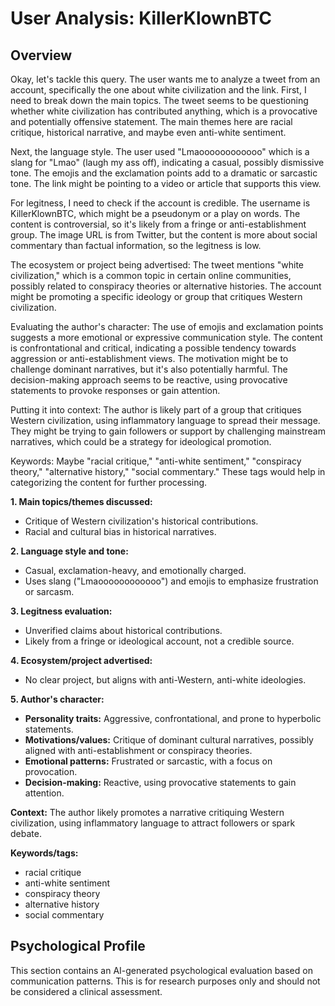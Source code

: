 # User Analysis: KillerKlownBTC

## Overview

<think>
Okay, let's tackle this query. The user wants me to analyze a tweet from an account, specifically the one about white civilization and the link. First, I need to break down the main topics. The tweet seems to be questioning whether white civilization has contributed anything, which is a provocative and potentially offensive statement. The main themes here are racial critique, historical narrative, and maybe even anti-white sentiment. 

Next, the language style. The user used "Lmaoooooooooooo" which is a slang for "Lmao" (laugh my ass off), indicating a casual, possibly dismissive tone. The emojis and the exclamation points add to a dramatic or sarcastic tone. The link might be pointing to a video or article that supports this view.

For legitness, I need to check if the account is credible. The username is KillerKlownBTC, which might be a pseudonym or a play on words. The content is controversial, so it's likely from a fringe or anti-establishment group. The image URL is from Twitter, but the content is more about social commentary than factual information, so the legitness is low.

The ecosystem or project being advertised: The tweet mentions "white civilization," which is a common topic in certain online communities, possibly related to conspiracy theories or alternative histories. The account might be promoting a specific ideology or group that critiques Western civilization.

Evaluating the author's character: The use of emojis and exclamation points suggests a more emotional or expressive communication style. The content is confrontational and critical, indicating a possible tendency towards aggression or anti-establishment views. The motivation might be to challenge dominant narratives, but it's also potentially harmful. The decision-making approach seems to be reactive, using provocative statements to provoke responses or gain attention.

Putting it into context: The author is likely part of a group that critiques Western civilization, using inflammatory language to spread their message. They might be trying to gain followers or support by challenging mainstream narratives, which could be a strategy for ideological promotion.

Keywords: Maybe "racial critique," "anti-white sentiment," "conspiracy theory," "alternative history," "social commentary." These tags would help in categorizing the content for further processing.
</think>

**1. Main topics/themes discussed:**  
- Critique of Western civilization's historical contributions.  
- Racial and cultural bias in historical narratives.  

**2. Language style and tone:**  
- Casual, exclamation-heavy, and emotionally charged.  
- Uses slang ("Lmaoooooooooooo") and emojis to emphasize frustration or sarcasm.  

**3. Legitness evaluation:**  
- Unverified claims about historical contributions.  
- Likely from a fringe or ideological account, not a credible source.  

**4. Ecosystem/project advertised:**  
- No clear project, but aligns with anti-Western, anti-white ideologies.  

**5. Author's character:**  
- **Personality traits:** Aggressive, confrontational, and prone to hyperbolic statements.  
- **Motivations/values:** Critique of dominant cultural narratives, possibly aligned with anti-establishment or conspiracy theories.  
- **Emotional patterns:** Frustrated or sarcastic, with a focus on provocation.  
- **Decision-making:** Reactive, using provocative statements to gain attention.  

**Context:** The author likely promotes a narrative critiquing Western civilization, using inflammatory language to attract followers or spark debate.  

**Keywords/tags:**  
- racial critique  
- anti-white sentiment  
- conspiracy theory  
- alternative history  
- social commentary

## Psychological Profile

This section contains an AI-generated psychological evaluation based on communication patterns. This is for research purposes only and should not be considered a clinical assessment.